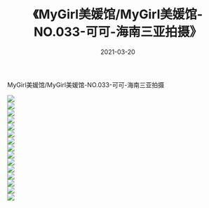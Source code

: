 ﻿---
layout: post
title:  《MyGirl美媛馆/MyGirl美媛馆-NO.033-可可-海南三亚拍摄》
date:   2021-03-20
img: http://img.660000.xyz/Sharelink/网络美图/2021/MyGirl美媛馆/MyGirl美媛馆-NO.033-可可-海南三亚拍摄/000.jpg
categories: [美女, 清纯, 唯美]
---

MyGirl美媛馆/MyGirl美媛馆-NO.033-可可-海南三亚拍摄

 ![](http://img.660000.xyz/Sharelink/网络美图/2021/MyGirl美媛馆/MyGirl美媛馆-NO.033-可可-海南三亚拍摄/001.jpg) <br>![](http://img.660000.xyz/Sharelink/网络美图/2021/MyGirl美媛馆/MyGirl美媛馆-NO.033-可可-海南三亚拍摄/002.jpg) <br>![](http://img.660000.xyz/Sharelink/网络美图/2021/MyGirl美媛馆/MyGirl美媛馆-NO.033-可可-海南三亚拍摄/003.jpg) <br>![](http://img.660000.xyz/Sharelink/网络美图/2021/MyGirl美媛馆/MyGirl美媛馆-NO.033-可可-海南三亚拍摄/004.jpg) <br>![](http://img.660000.xyz/Sharelink/网络美图/2021/MyGirl美媛馆/MyGirl美媛馆-NO.033-可可-海南三亚拍摄/005.jpg) <br>![](http://img.660000.xyz/Sharelink/网络美图/2021/MyGirl美媛馆/MyGirl美媛馆-NO.033-可可-海南三亚拍摄/006.jpg) <br>![](http://img.660000.xyz/Sharelink/网络美图/2021/MyGirl美媛馆/MyGirl美媛馆-NO.033-可可-海南三亚拍摄/007.jpg) <br>![](http://img.660000.xyz/Sharelink/网络美图/2021/MyGirl美媛馆/MyGirl美媛馆-NO.033-可可-海南三亚拍摄/008.jpg) <br>![](http://img.660000.xyz/Sharelink/网络美图/2021/MyGirl美媛馆/MyGirl美媛馆-NO.033-可可-海南三亚拍摄/009.jpg) <br>![](http://img.660000.xyz/Sharelink/网络美图/2021/MyGirl美媛馆/MyGirl美媛馆-NO.033-可可-海南三亚拍摄/010.jpg) <br>![](http://img.660000.xyz/Sharelink/网络美图/2021/MyGirl美媛馆/MyGirl美媛馆-NO.033-可可-海南三亚拍摄/011.jpg) <br>![](http://img.660000.xyz/Sharelink/网络美图/2021/MyGirl美媛馆/MyGirl美媛馆-NO.033-可可-海南三亚拍摄/012.jpg) <br>![](http://img.660000.xyz/Sharelink/网络美图/2021/MyGirl美媛馆/MyGirl美媛馆-NO.033-可可-海南三亚拍摄/013.jpg) <br>![](http://img.660000.xyz/Sharelink/网络美图/2021/MyGirl美媛馆/MyGirl美媛馆-NO.033-可可-海南三亚拍摄/014.jpg) <br>![](http://img.660000.xyz/Sharelink/网络美图/2021/MyGirl美媛馆/MyGirl美媛馆-NO.033-可可-海南三亚拍摄/015.jpg) <br>